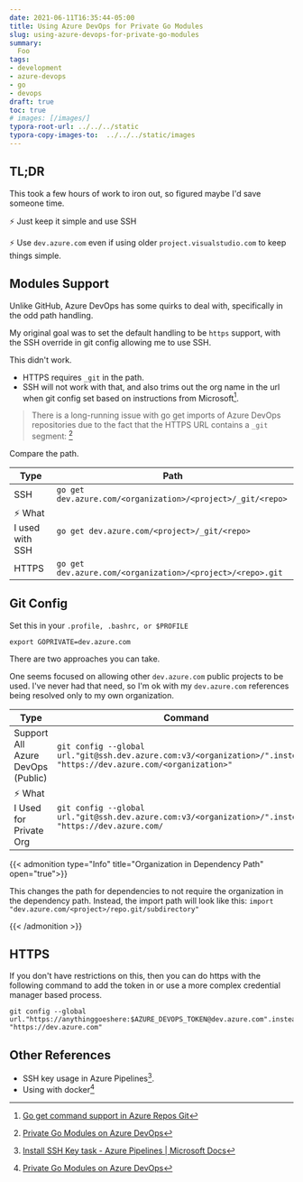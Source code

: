 ```yaml
---
date: 2021-06-11T16:35:44-05:00
title: Using Azure DevOps for Private Go Modules
slug: using-azure-devops-for-private-go-modules
summary:
  Foo
tags:
- development
- azure-devops
- go
- devops
draft: true
toc: true
# images: [/images/]
typora-root-url: ../../../static
typora-copy-images-to:  ../../../static/images
---
```


## TL;DR

This took a few hours of work to iron out, so figured maybe I'd save someone time.

⚡ Just keep it simple and use SSH

⚡ Use `dev.azure.com` even if using older `project.visualstudio.com` to keep things simple.

## Modules Support

Unlike GitHub, Azure DevOps has some quirks to deal with, specifically in the odd path handling.

My original goal was to set the default handling to be `https` support, with the SSH override in git config allowing me to use SSH.

This didn't work.

- HTTPS requires `_git`  in the path.
- SSH will not work with that, and also trims out the org name in the url when git config set based on instructions from Microsoft[^azdos-docs].

> There is a long-running issue with go get imports of Azure DevOps repositories due to the fact that the HTTPS URL contains a `_git` segment:
[^private-go-mod-support]

Compare the path.

| Type                   | Path                                                        |
| ---------------------- | ----------------------------------------------------------- |
| SSH                    | `go get dev.azure.com/<organization>/<project>/_git/<repo>` |
| ⚡ What I used with SSH | `go get dev.azure.com/<project>/_git/<repo>`                |
| HTTPS                  | `go get dev.azure.com/<organization>/<project>/<repo>.git`  |

## Git Config

Set this in your `.profile, .bashrc, or $PROFILE`

```shell
export GOPRIVATE=dev.azure.com
```

There are two approaches you can take.

One seems focused on allowing other `dev.azure.com` public projects to be used.
I've never had that need, so I'm ok with my `dev.azure.com` references being resolved only to my own organization.

| Type                              | Command                                                                                                               | GitConfig                                                                                      |
| --------------------------------- | --------------------------------------------------------------------------------------------------------------------- | ---------------------------------------------------------------------------------------------- |
| Support All Azure DevOps (Public) | `git config --global url."git@ssh.dev.azure.com:v3/<organization>/".insteadOf "https://dev.azure.com/<organization>"` | `[url "git@ssh.dev.azure.com:v3"]<br/>	`<br><br>`insteadOf = https://dev.azure.com`            |
| ⚡ What I Used for  Private Org    | `git config --global url."git@ssh.dev.azure.com:v3/<organization>/".insteadOf "https://dev.azure.com/`                | `[url "git@ssh.dev.azure.com:v3/<organization>/"]`<br><br>`insteadOf = https://dev.azure.com/` |

{{< admonition type="Info" title="Organization in Dependency Path" open="true">}}

This changes the path for dependencies to not require the organization in the dependency path.
Instead, the import path will look like this: `import "dev.azure.com/<project>/repo.git/subdirectory"`

{{< /admonition >}}

## HTTPS

If you don't have restrictions on this, then you can do https with the following command to add the token in or use a more complex credential manager based process.

```shell
git config --global url."https://anythinggoeshere:$AZURE_DEVOPS_TOKEN@dev.azure.com".insteadOf "https://dev.azure.com"
```

## Other References

- SSH key usage in Azure Pipelines[^ssh-task].
- Using with docker[^private-go-mod-support]

[^azdos-docs]: [Go get command support in Azure Repos Git](https://docs.microsoft.com/en-us/azure/devops/repos/git/go-get)
[^private-go-mod-support]: [Private Go Modules on Azure DevOps](https://seb-nyberg.medium.com/using-go-modules-with-private-azure-devops-repositories-4664b621f782)
[^ssh-task]: [Install SSH Key task - Azure Pipelines | Microsoft Docs](https://docs.microsoft.com/en-us/azure/devops/pipelines/tasks/utility/install-ssh-key)
